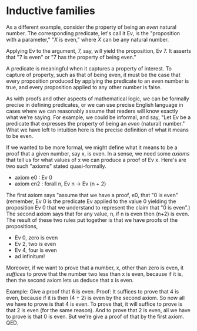 # Inductive families

As a different example, consider the property of being
an *even* natural number. The corresponding predicate,
let's call it Ev, is the "proposition with a parameter,"
"_X_ is even," where _X_ can be any natural number.

Applying Ev to the argument, 7, say, will yield the
proposition, Ev 7. It asserts that "7 is even" or "7
has the property of being even."

A predicate is meaningful when it captures a property
of interest. To capture of property, such as that of
being even, it must be the case that every proposition
produced by applying the predicate to an even number is
true, and every proposition applied to any other number
is false.

As with proofs and other aspects of mathematical logic,
we can be formally precise in defining predicates, or
we can use precise English language in cases where we
can reasonably assume that readers will know exactly  
what we're saying. For example, we could be informal,
and say, "Let Ev be a predicate that expresses the
property of being an *even* (natural) number." What we
have left to intuition here is the precise definition
of what it means to be even.

If we wanted to be more formal, we might define what
it means to be a proof that a given number, say x, is
even. In a sense, we need some *axioms* that tell us
for what values of x we can produce a proof of Ev x.
Here's are two such "axioms" stated quasi-formally.

- axiom e0 : Ev 0
- axiom en2 : forall n, Ev n -> Ev (n + 2)

The first axiom says "assume that we have a proof, e0,
that "0 is even" (remember, Ev 0 is the predicate Ev
applied to the value 0 yielding the proposition Ev 0
that we understand to represent the claim that "0 is
even".) The second axiom says that for any value, n,
if n is even then (n+2) is even. The result of these
two rules put together is that we have proofs of the
propositions,

- Ev 0, zero is even
- Ev 2, two is even
- Ev 4, four is even
- ad infinitum!

Moreover, if we want to prove that a number, x, other
than zero is even, it *suffices* to prove that the
number two less than x is even, because if it is,
then the second axiom lets us deduce that x is even.

Example: Give a proof that 6 is even.
Proof: It suffices to prove that 4 is even, because if
it is then (4 + 2) is even by the second axiom. So now
all we have to prove is that 4 is even. To prove that,
it will suffice to prove is that 2 is even (for the same
reason). And to prove that 2 is even, all we have to
prove is that 0 is even. But we're give a proof of
that by the first axiom. QED.



